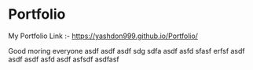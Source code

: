 # Portfolio
My Portfolio Link :-
https://yashdon999.github.io/Portfolio/

Good moring everyone
asdf
asdf
asdf
sdg
sdfa
asdf
asfd
sfasf
erfsf
asdf
asdf
asdf
asfd
asdf
asfsdf
asdfasf
